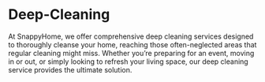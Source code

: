 # Deep-Cleaning
At SnappyHome, we offer comprehensive deep cleaning services designed to thoroughly cleanse your home, reaching those often-neglected areas that regular cleaning might miss. Whether you’re preparing for an event, moving in or out, or simply looking to refresh your living space, our deep cleaning service provides the ultimate solution.
